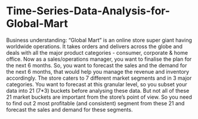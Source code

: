 # Time-Series-Data-Analysis-for-Global-Mart
Business understanding: “Global Mart” is an online store super giant having worldwide operations. It takes orders and delivers across the globe and deals with all the major product categories - consumer, corporate &amp; home office.   Now as a sales/operations manager, you want to finalise the plan for the next 6 months.  So, you want to forecast the sales and the demand for the next 6 months, that would help you manage the revenue and inventory accordingly.   The store caters to 7 different market segments and in 3 major categories. You want to forecast at this granular level, so you subset your data into 21 (7*3) buckets before analysing these data.   But not all of these 21 market buckets are important from the store’s point of view. So you need to find out 2 most profitable (and consistent) segment from these 21 and forecast the sales and demand for these segments.
